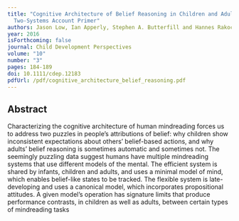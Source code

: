 ```yaml
---
title: "Cognitive Architecture of Belief Reasoning in Children and Adults: A
  Two-Systems Account Primer"
authors: Jason Low, Ian Apperly, Stephen A. Butterfill and Hannes Rakoczy
year: 2016
isForthcoming: false
journal: Child Development Perspectives
volume: "10"
number: "3"
pages: 184-189
doi: 10.1111/cdep.12183
pdfUrl: /pdf/cognitive_architecture_belief_reasoning.pdf
---
```


## Abstract

Characterizing the cognitive architecture of human mindreading 
forces us to address two puzzles in people’s attributions of belief:
why children show inconsistent expectations about others’ belief-based actions, and why adults’ belief reasoning is sometimes automatic and sometimes not. The seemingly puzzling data suggest humans have multiple mindreading systems that use different models of the mental. The efficient system is shared by infants, children and adults, and uses a minimal model of mind, which enables belief-like states to be tracked. The flexible system is late-developing and uses a canonical model, which incorporates propositional attitudes. A given model’s operation has signature limits that produce performance contrasts, in children as well as adults, between certain types of mindreading tasks

